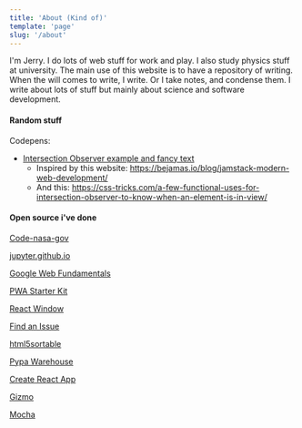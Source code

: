 ```yaml
---
title: 'About (Kind of)'
template: 'page'
slug: '/about'
---
```


I'm Jerry. I do lots of web stuff for work and play. I also study physics stuff at university. The main use of this website is to have a repository of writing. When the will comes to write, I write. Or I take notes, and condense them. I write about lots of stuff but mainly about science and software development.

#### Random stuff

Codepens:

- [Intersection Observer example and fancy text](https://codepen.io/jmuzsik/pen/NQyrYG)
  - Inspired by this website: https://bejamas.io/blog/jamstack-modern-web-development/
  - And this: https://css-tricks.com/a-few-functional-uses-for-intersection-observer-to-know-when-an-element-is-in-view/

#### Open source i've done

[Code-nasa-gov](https://github.com/nasa/code-nasa-gov/commits?author=jMuzsik&since=2019-08-01&until=2019-08-02)

[jupyter.github.io](https://github.com/jupyter/jupyter.github.io/commits?author=jMuzsik&since=2019-07-01&until=2019-08-01)

[Google Web Fundamentals](https://github.com/google/WebFundamentals/commits?author=jMuzsik&since=2019-07-01&until=2019-08-01)

[PWA Starter Kit](https://github.com/Polymer/pwa-starter-kit/commits?author=jMuzsik&since=2019-07-01&until=2019-08-01)

[React Window](https://github.com/bvaughn/react-window/commits?author=jMuzsik&since=2019-07-01&until=2019-08-01)

[Find an Issue](https://github.com/jMuzsik/find-an-issue)

[html5sortable](https://github.com/lukasoppermann/html5sortable/commits?author=jMuzsik)

[Pypa Warehouse](https://github.com/pypa/warehouse/commits?author=jMuzsik)

[Create React App](https://github.com/facebook/create-react-app/commits?author=jMuzsik)

[Gizmo](https://github.com/NYTimes/gizmo/commits?author=jMuzsik)

[Mocha](https://github.com/mochajs/mocha/commits?author=jMuzsik)
